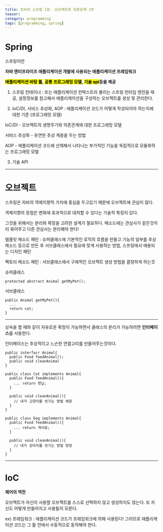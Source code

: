 ```yaml
---
title: 토비의 스프링 1장. 오브젝트와 의존관계 1부
teaser:
category: programming
tags: [programming, spring]
---
```



<h1>Spring</h1>

<rb>스프링이란</rb>

<b>자바 엔터프라이즈 애플리케이션 개발에 사용되는 애플리케이션 프레임워크</b>

 <b><mark>애플리케이션 바탕 틀</mark>, <mark>공통 프로그래밍 모델</mark>, <mark>기술 api</mark>등을 제공</b>

1. 스프링 컨테이너 : 또는 애플리케이션 컨텍스트라 불리는 스프링 런타임 엔진을 제공, 설정정보를 참고해서 애플리케이션을 구성하는 오브젝트를 생성 및 관리한다.

2. IoC/DI, 서비스 추상화, AOP : 애플리케이션 코드가 어떻게 작성되어야 하는지에 대한 기준 (프로그래밍 모델)

 IoC/DI - 오브젝트의 생명주기와 의존관계에 대한 프로그래밍 모델

 서비스 추상화 - 유연한 추상 계층을 두는 방법

 AOP - 애플리케이션 코드에 산재해서 나타나는 부가적인 기능을 독립적으로 모듈화하는 프로그래밍 모델

3. 기술 API

---
<h1>오브젝트</h1>

스프링은 자바의 객체지향적 가치에 중심을 두고있기 때문에 오브젝트에 관심이 많다.

객체지향의 장점은 변화에 효과적으로 대처할 수 있다는 기술적 특징이 있다.

그것을 위해서는 <rb>분리</rb>와 <rb>확장</rb>을 고려한 설계가 필요하다. 메소드에는 관심사가 같은것끼리 묶어주고 다른 관심사는 분리해야 한다!

템플릿 메소드 패턴 : 슈퍼클래스에 기본적인 로직의 흐름을 만들고 기능의 일부를 추상 메소드 등으로 만든 후 서브클래스에서 필요에 맞게 사용하는 방법, 스프링에서 애용되는 디자인 패턴

팩토리 메소드 패턴 : 서브클래스에서 구체적인 오브젝트 생성 방법을 결정하게 하는것

슈퍼클래스<br/>
```
protected abstract Animal getMyPet();
```

서브클래스<br/>
```
public Animal getMyPet(){
  ...
  return cat;
}
```
---
상속을 할 때와 같이 자유로운 확장이 가능하면서 클래스의 분리가 가능하려면 <b>인터페이스</b>를 사용한다.

인터페이스는 추상적이고 느슨한 연결고리를 만들어주는것이다.

```
public interfacr Animal{
  public Food feedAnimal();
  public void cleanAnimal
}
```
```
public class Cat implements Animal{
  public Food feedAnimal(){
    ... return 캣닢;
  }

  public void cleanAnimal(){
    // 내가 고양이를 씻기는 방법 애옹
  }
}

public class Dog implements Animal{
  public Food feedAnimal(){
    ... return 개사료;
  }

  public void cleanAnimal(){
    // 내가 강아지를 씻기는 방법 멍멍
  }
}
```

---
<h1>IoC</h1>

<b>제어의 역전</b>

오브젝트가 자신이 사용할 오브젝트를 스스로 선택하지 않고 생성하지도 않는다. 또 자신도 어떻게 만들어지고 사용될지 모른다.

ex) 프레임워크 : 애플리케이션 코드가 프레임워크에 의해 사용된다! 그러므로 애플리케이션 코드는 그 틀 안에서 수동적으로 동작해야 한다.
